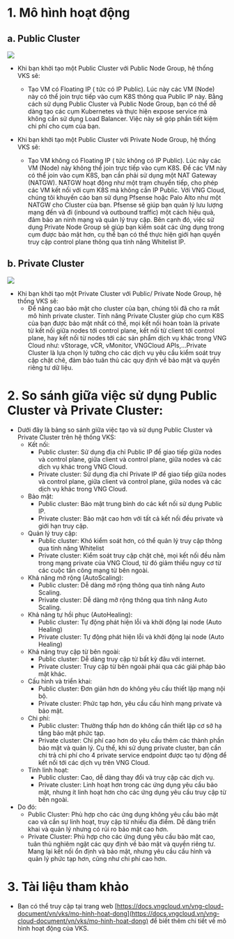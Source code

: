 # 1. Mô hình hoạt động
## a. Public Cluster
![](https://docs.vngcloud.vn/~gitbook/image?url=https%3A%2F%2F3672463924-files.gitbook.io%2F%7E%2Ffiles%2Fv0%2Fb%2Fgitbook-x-prod.appspot.com%2Fo%2Fspaces%252FB0NrrrdJdpYOYzRkbWp5%252Fuploads%252Fvbnmi3cReXehXboTd85R%252Fimage.png%3Falt%3Dmedia%26token%3D618fbb97-4bd7-4612-be3a-0e6d3ea40021&width=768&dpr=2&quality=100&sign=6ccee4a&sv=2)
- Khi bạn khởi tạo một Public Cluster với Public Node Group, hệ thống VKS sẽ:
  - Tạo VM có Floating IP ( tức có IP Public). Lúc này các VM (Node) này có thể join trực tiếp vào cụm K8S thông qua Public IP này. Bằng cách sử dụng Public Cluster và Public Node Group, bạn có thể dễ dàng tạo các cụm Kubernetes và thực hiện expose service mà không cần sử dụng Load Balancer. Việc này sẽ góp phần tiết kiệm chi phí cho cụm của bạn.

- Khi bạn khởi tạo một Public Cluster với Private Node Group, hệ thống VKS sẽ:
  - Tạo VM không có Floating IP ( tức không có IP Public). Lúc này các VM (Node) này không thể join trực tiếp vào cụm K8S. Để các VM này có thể join vào cụm K8S, bạn cần phải sử dụng một NAT Gateway (NATGW). NATGW hoạt động như một trạm chuyển tiếp, cho phép các VM kết nối với cụm K8S mà không cần IP Public. Với VNG Cloud, chúng tôi khuyến cáo bạn sử dụng Pfsense hoặc Palo Alto như một NATGW cho Cluster của bạn. Pfsense sẽ giúp bạn quản lý lưu lượng mạng đến và đi (inbound và outbound traffic) một cách hiệu quả, đảm bảo an ninh mạng và quản lý truy cập. Bên cạnh đó, việc sử dụng Private Node Group sẽ giúp bạn kiểm soát các ứng dụng trong cụm được bảo mật hơn, cụ thể bạn có thể thực hiện giới hạn quyền truy cập control plane thông qua tính năng Whitelist IP.

## b. Private Cluster
![](https://docs.vngcloud.vn/~gitbook/image?url=https%3A%2F%2F3672463924-files.gitbook.io%2F%7E%2Ffiles%2Fv0%2Fb%2Fgitbook-x-prod.appspot.com%2Fo%2Fspaces%252FB0NrrrdJdpYOYzRkbWp5%252Fuploads%252Fj8WSjgnwd7WXKXblh1ex%252Fimage.png%3Falt%3Dmedia%26token%3Dae664224-8486-495b-aab6-5d1d1017edec&width=768&dpr=2&quality=100&sign=1ba09940&sv=2)
- Khi bạn khởi tạo một Private Cluster với Public/ Private Node Group, hệ thống VKS sẽ:
  - Để nâng cao bảo mật cho cluster của bạn, chúng tôi đã cho ra mắt mô hình private cluster. Tính năng Private Cluster giúp cho cụm K8S của bạn được bảo mật nhất có thể, mọi kết nối hoàn toàn là private từ kết nối giữa nodes tới control plane, kết nối từ client tới control plane, hay kết nối từ nodes tới các sản phẩm dịch vụ khác trong VNG Cloud như: vStorage, vCR, vMonitor, VNGCloud APIs,...Private Cluster là lựa chọn lý tưởng cho các dịch vụ yêu cầu kiểm soát truy cập chặt chẽ, đảm bảo tuân thủ các quy định về bảo mật và quyền riêng tư dữ liệu. 

# 2. So sánh giữa việc sử dụng Public Cluster và Private Cluster:
- Dưới đây là bảng so sánh giữa việc tạo và sử dụng Public Cluster và Private Cluster trên hệ thống VKS:
  - Kết nối:
    - Public cluster: Sử dụng địa chỉ Public IP để giao tiếp giữa nodes và control plane, giữa client và control plane, giữa nodes và các dịch vụ khác trong VNG Cloud.
    - Private cluster: Sử dụng địa chỉ Private IP để giao tiếp giữa nodes và control plane, giữa client và control plane, giữa nodes và các dịch vụ khác trong VNG Cloud.
  - Bảo mật:
    - Public cluster: Bảo mật trung bình do các kết nối sử dụng Public IP.
    - Private cluster: Bảo mật cao hơn với tất cả kết nối đều private và giới hạn truy cập.
  - Quản lý truy cập:
    - Public cluster: Khó kiểm soát hơn, có thể quản lý truy cập thông qua tính năng Whitelist
    - Private cluster: Kiểm soát truy cập chặt chẽ, mọi kết nối đều nằm trong mạng private của VNG Cloud, từ đó giảm thiểu nguy cơ từ các cuộc tấn công mạng từ bên ngoài.
  - Khả năng mở rộng (AutoScaling):
    - Public cluster: Dễ dàng mở rộng thông qua tính năng Auto Scaling.
    - Private cluster: Dễ dàng mở rộng thông qua tính năng Auto Scaling.
  - Khả năng tự hồi phục (AutoHealing):
    - Public cluster: Tự động phát hiện lỗi và khởi động lại node (Auto Healing)
    - Private cluster: Tự động phát hiện lỗi và khởi động lại node (Auto Healing)
  - Khả năng truy cập từ bên ngoài:
    - Public cluster: Dễ dàng truy cập từ bất kỳ đâu với internet.
    - Private cluster: Truy cập từ bên ngoài phải qua các giải pháp bảo mật khác.
  - Cấu hình và triển khai:
    - Public cluster: Đơn giản hơn do không yêu cầu thiết lập mạng nội bộ.
    - Private cluster: Phức tạp hơn, yêu cầu cấu hình mạng private và bảo mật.
  - Chi phí:
    - Public cluster: Thường thấp hơn do không cần thiết lập cơ sở hạ tầng bảo mật phức tạp.
    - Private cluster: Chi phí cao hơn do yêu cầu thêm các thành phần bảo mật và quản lý. Cụ thể, khi sử dụng private cluster, bạn cần chi trả chi phí cho 4 private service endpoint được tạo tự động để kết nối tới các dịch vụ trên VNG Cloud.
  - Tính linh hoạt:
    - Public cluster: Cao, dễ dàng thay đổi và truy cập các dịch vụ.
    - Private cluster: Linh hoạt hơn trong các ứng dụng yêu cầu bảo mật, nhưng ít linh hoạt hơn cho các ứng dụng yêu cầu truy cập từ bên ngoài.
- Do đó:
  - Public Cluster: Phù hợp cho các ứng dụng không yêu cầu bảo mật cao và cần sự linh hoạt, truy cập từ nhiều địa điểm. Dễ dàng triển khai và quản lý nhưng có rủi ro bảo mật cao hơn.
  - Private Cluster: Phù hợp cho các ứng dụng yêu cầu bảo mật cao, tuân thủ nghiêm ngặt các quy định về bảo mật và quyền riêng tư. Mang lại kết nối ổn định và bảo mật, nhưng yêu cầu cấu hình và quản lý phức tạp hơn, cũng như chi phí cao hơn.

# 3. Tài liệu tham khảo
- Bạn có thể truy cập tại trang web [https://docs.vngcloud.vn/vng-cloud-document/vn/vks/mo-hinh-hoat-dong](https://docs.vngcloud.vn/vng-cloud-document/vn/vks/mo-hinh-hoat-dong) để biết thêm chi tiết về mô hình hoạt động của VKS.